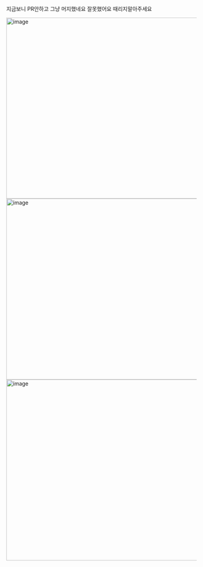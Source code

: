 
지금보니 PR안하고 그냥 머지했네요 잘못했어요 때리지말아주세요

<img width="640" height="480" alt="image" src="https://github.com/user-attachments/assets/e287da55-d2eb-428a-983c-ccb7a6dcfaba" />
<img width="640" height="480" alt="image" src="https://github.com/user-attachments/assets/4fd91e0e-ce29-4a3e-ae15-091226b9310b" />
<img width="640" height="480" alt="image" src="https://github.com/user-attachments/assets/e64da71a-808d-4245-b28f-f3f503ffad2c" />

